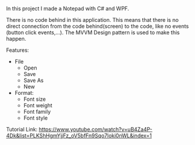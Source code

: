 In this project I made a Notepad with C# and WPF.

There is no code behind in this application. This means that there is no direct connection from the code behind(screen) to the code, like no events (button click events,...).
The MVVM Design pattern is used to make this happen.

Features:
- File
  - Open
  - Save
  - Save As
  - New
- Format:
  - Font size
  - Font weight
  - Font family
  - Font style  


Tutorial Link: https://www.youtube.com/watch?v=uB4Za4P-4Dk&list=PLKShHgmYjjFz_oV5bfFn9Sqo7loki0nWL&index=1
